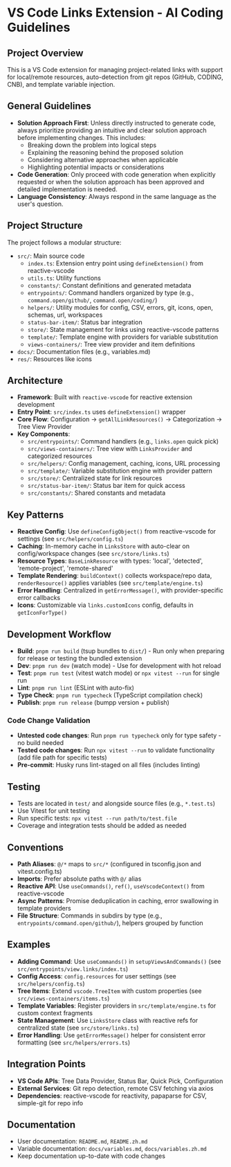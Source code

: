 # VS Code Links Extension - AI Coding Guidelines

## Project Overview

This is a VS Code extension for managing project-related links with support for local/remote resources, auto-detection from git repos (GitHub, CODING, CNB), and template variable injection.

## General Guidelines

- **Solution Approach First**: Unless directly instructed to generate code, always prioritize providing an intuitive and clear solution approach before implementing changes. This includes:
  - Breaking down the problem into logical steps
  - Explaining the reasoning behind the proposed solution
  - Considering alternative approaches when applicable
  - Highlighting potential impacts or considerations
- **Code Generation**: Only proceed with code generation when explicitly requested or when the solution approach has been approved and detailed implementation is needed.
- **Language Consistency**: Always respond in the same language as the user's question.

## Project Structure

The project follows a modular structure:

- `src/`: Main source code
  - `index.ts`: Extension entry point using `defineExtension()` from reactive-vscode
  - `utils.ts`: Utility functions
  - `constants/`: Constant definitions and generated metadata
  - `entrypoints/`: Command handlers organized by type (e.g., `command.open/github/`, `command.open/coding/`)
  - `helpers/`: Utility modules for config, CSV, errors, git, icons, open, schemas, url, workspaces
  - `status-bar-item/`: Status bar integration
  - `store/`: State management for links using reactive-vscode patterns
  - `template/`: Template engine with providers for variable substitution
  - `views-containers/`: Tree view provider and item definitions
- `docs/`: Documentation files (e.g., variables.md)
- `res/`: Resources like icons

## Architecture

- **Framework**: Built with `reactive-vscode` for reactive extension development
- **Entry Point**: `src/index.ts` uses `defineExtension()` wrapper
- **Core Flow**: Configuration → `getAllLinkResources()` → Categorization → Tree View Provider
- **Key Components**:
  - `src/entrypoints/`: Command handlers (e.g., `links.open` quick pick)
  - `src/views-containers/`: Tree view with `LinksProvider` and categorized resources
  - `src/helpers/`: Config management, caching, icons, URL processing
  - `src/template/`: Variable substitution engine with provider pattern
  - `src/store/`: Centralized state for link resources
  - `src/status-bar-item/`: Status bar item for quick access
  - `src/constants/`: Shared constants and metadata

## Key Patterns

- **Reactive Config**: Use `defineConfigObject()` from reactive-vscode for settings (see `src/helpers/config.ts`)
- **Caching**: In-memory cache in `LinksStore` with auto-clear on config/workspace changes (see `src/store/links.ts`)
- **Resource Types**: `BaseLinkResource` with types: 'local', 'detected', 'remote-project', 'remote-shared'
- **Template Rendering**: `buildContext()` collects workspace/repo data, `renderResource()` applies variables (see `src/template/engine.ts`)
- **Error Handling**: Centralized in `getErrorMessage()`, with provider-specific error callbacks
- **Icons**: Customizable via `links.customIcons` config, defaults in `getIconForType()`

## Development Workflow

- **Build**: `pnpm run build` (tsup bundles to `dist/`) - Run only when preparing for release or testing the bundled extension
- **Dev**: `pnpm run dev` (watch mode) - Use for development with hot reload
- **Test**: `pnpm run test` (vitest watch mode) or `npx vitest --run` for single run
- **Lint**: `pnpm run lint` (ESLint with auto-fix)
- **Type Check**: `pnpm run typecheck` (TypeScript compilation check)
- **Publish**: `pnpm run release` (bumpp version + publish)

### Code Change Validation

- **Untested code changes**: Run `pnpm run typecheck` only for type safety - no build needed
- **Tested code changes**: Run `npx vitest --run` to validate functionality (add file path for specific tests)
- **Pre-commit**: Husky runs lint-staged on all files (includes linting)

## Testing

- Tests are located in `test/` and alongside source files (e.g., `*.test.ts`)
- Use Vitest for unit testing
- Run specific tests: `npx vitest --run path/to/test.file`
- Coverage and integration tests should be added as needed

## Conventions

- **Path Aliases**: `@/*` maps to `src/*` (configured in tsconfig.json and vitest.config.ts)
- **Imports**: Prefer absolute paths with `@/` alias
- **Reactive API**: Use `useCommands()`, `ref()`, `useVscodeContext()` from reactive-vscode
- **Async Patterns**: Promise deduplication in caching, error swallowing in template providers
- **File Structure**: Commands in subdirs by type (e.g., `entrypoints/command.open/github/`), helpers grouped by function

## Examples

- **Adding Command**: Use `useCommands()` in `setupViewsAndCommands()` (see `src/entrypoints/view.links/index.ts`)
- **Config Access**: `config.resources` for user settings (see `src/helpers/config.ts`)
- **Tree Items**: Extend `vscode.TreeItem` with custom properties (see `src/views-containers/items.ts`)
- **Template Variables**: Register providers in `src/template/engine.ts` for custom context fragments
- **State Management**: Use `LinksStore` class with reactive refs for centralized state (see `src/store/links.ts`)
- **Error Handling**: Use `getErrorMessage()` helper for consistent error formatting (see `src/helpers/errors.ts`)

## Integration Points

- **VS Code APIs**: Tree Data Provider, Status Bar, Quick Pick, Configuration
- **External Services**: Git repo detection, remote CSV fetching via axios
- **Dependencies**: reactive-vscode for reactivity, papaparse for CSV, simple-git for repo info

## Documentation

- User documentation: `README.md`, `README.zh.md`
- Variable documentation: `docs/variables.md`, `docs/variables.zh.md`
- Keep documentation up-to-date with code changes

